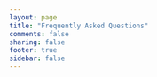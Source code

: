 ```yaml
---
layout: page
title: "Frequently Asked Questions"
comments: false
sharing: false
footer: true
sidebar: false
---
```

